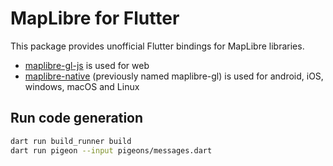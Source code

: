 # MapLibre for Flutter

This package provides unofficial Flutter bindings for MapLibre libraries.

- [maplibre-gl-js](https://github.com/maplibre/maplibre-gl-js) is used for web
- [maplibre-native](https://github.com/maplibre/maplibre-native) (previously
  named maplibre-gl) is used for android, iOS,
  windows, macOS and Linux

## Run code generation

```bash
dart run build_runner build
dart run pigeon --input pigeons/messages.dart 
```